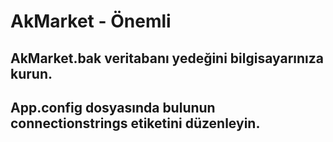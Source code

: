 # AkMarket - Önemli
## AkMarket.bak veritabanı yedeğini bilgisayarınıza kurun.
## App.config dosyasında bulunun connectionstrings etiketini düzenleyin.
